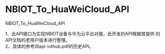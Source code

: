 # NBIOT_To_HuaWeiCloud_API
NBIOT_To_HuaWeiCloud_API

1、此API接口为实现NBIOT设备与华为云平台对接，此开发的API根据其提供
   的API文档的老用户版本进行整理。  
2、具体的参考间api-iothub.pdf的历史API。 
  
